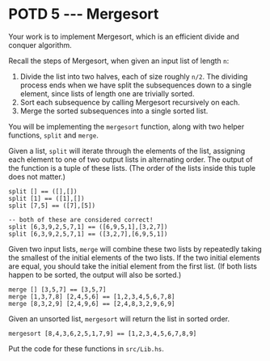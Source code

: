 POTD 5 --- Mergesort
==============================

Your work is to implement Mergesort, which is an efficient divide and conquer algorithm.

Recall the steps of Mergesort, when given an input list of length `n`:

1. Divide the list into two halves, each of size roughly `n/2`. The dividing process ends when we have split the subsequences down to a single element, since lists of length one are trivially sorted.
2. Sort each subsequence by calling Mergesort recursively on each.
3. Merge the sorted subsequences into a single sorted list.

You will be implementing the `mergesort` function, along with two helper functions, `split` and `merge`.

Given a list, `split` will iterate through the elements of the list, assigning each element to one of two output lists in alternating order. The output of the function is a tuple of these lists. (The order of the lists inside this tuple does not matter.)

```
split [] == ([],[])
split [1] == ([1],[])
split [7,5] == ([7],[5])

-- both of these are considered correct!
split [6,3,9,2,5,7,1] == ([6,9,5,1],[3,2,7])	
split [6,3,9,2,5,7,1] == ([3,2,7],[6,9,5,1])
```

Given two input lists, `merge` will combine these two lists by repeatedly
taking the smallest of the initial elements of the two lists.  If the two
initial elements are equal, you should take the initial element from the first
list.  (If both lists happen to be sorted, the output will also be sorted.)

```
merge [] [3,5,7] == [3,5,7]
merge [1,3,7,8] [2,4,5,6] == [1,2,3,4,5,6,7,8]
merge [8,3,2,9] [2,4,9,6] == [2,4,8,3,2,9,6,9]
```

Given an unsorted list, `mergesort` will return the list in sorted order.

```
mergesort [8,4,3,6,2,5,1,7,9] == [1,2,3,4,5,6,7,8,9]
```

Put the code for these functions in `src/Lib.hs`.

